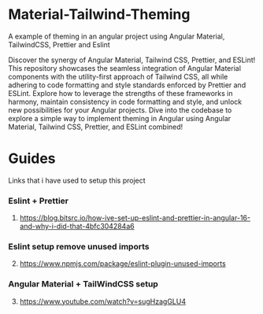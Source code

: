 # Material-Tailwind-Theming

A example of theming in an angular project using Angular Material, TailwindCSS, Prettier and Eslint

Discover the synergy of Angular Material, Tailwind CSS, Prettier, and ESLint! This repository showcases the seamless integration of Angular Material components with the utility-first approach of Tailwind CSS, all while adhering to code formatting and style standards enforced by Prettier and ESLint. Explore how to leverage the strengths of these frameworks in harmony, maintain consistency in code formatting and style, and unlock new possibilities for your Angular projects. Dive into the codebase to explore a simple way to implement theming in Angular using Angular Material, Tailwind CSS, Prettier, and ESLint combined!

# Guides

Links that i have used to setup this project

### Eslint + Prettier

1. https://blog.bitsrc.io/how-ive-set-up-eslint-and-prettier-in-angular-16-and-why-i-did-that-4bfc304284a6

### Eslint setup remove unused imports

2. https://www.npmjs.com/package/eslint-plugin-unused-imports

### Angular Material + TailWindCSS setup

3. https://www.youtube.com/watch?v=sugHzagGLU4
